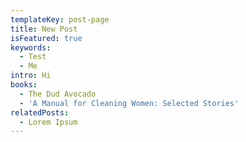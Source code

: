 ```yaml
---
templateKey: post-page
title: New Post
isFeatured: true
keywords:
  - Test
  - Me
intro: Hi
books:
  - The Dud Avocado
  - 'A Manual for Cleaning Women: Selected Stories'
relatedPosts:
  - Lorem Ipsum
---
```


